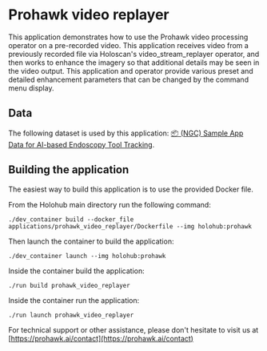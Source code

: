 # Prohawk video replayer

This application demonstrates how to use the Prohawk video processing operator on a pre-recorded video.
This application receives video from a previously recorded file via Holoscan's video_stream_replayer operator, and then works to enhance 
the imagery so that additional details may be seen in the video output. 
This application and operator provide various preset and detailed enhancement parameters that can be changed by the command menu display.

## Data

The following dataset is used by this application:
[📦️ (NGC) Sample App Data for AI-based Endoscopy Tool Tracking](https://catalog.ngc.nvidia.com/orgs/nvidia/teams/clara-holoscan/resources/holoscan_endoscopy_sample_data).

##  Building the application

The easiest way to build this application is to use the provided Docker file.

From the Holohub main directory run the following command:

  `./dev_container build --docker_file applications/prohawk_video_replayer/Dockerfile --img holohub:prohawk`

Then launch the container to build the application:

  `./dev_container launch --img holohub:prohawk`

Inside the container build the application:

  `./run build prohawk_video_replayer`
  
Inside the container run the application:

  `./run launch prohawk_video_replayer`

For technical support or other assistance, please don't hesitate to visit us at [https://prohawk.ai/contact](https://prohawk.ai/contact)
